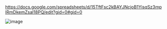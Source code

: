 https://docs.google.com/spreadsheets/d/15TftFsc2kBAYJNcjoB1YisqSz3mpIRmDkemZsal18PQ/edit?gid=0#gid=0

![image](https://github.com/user-attachments/assets/aa39cc7c-e00c-4c61-aa09-e393ce978263)
